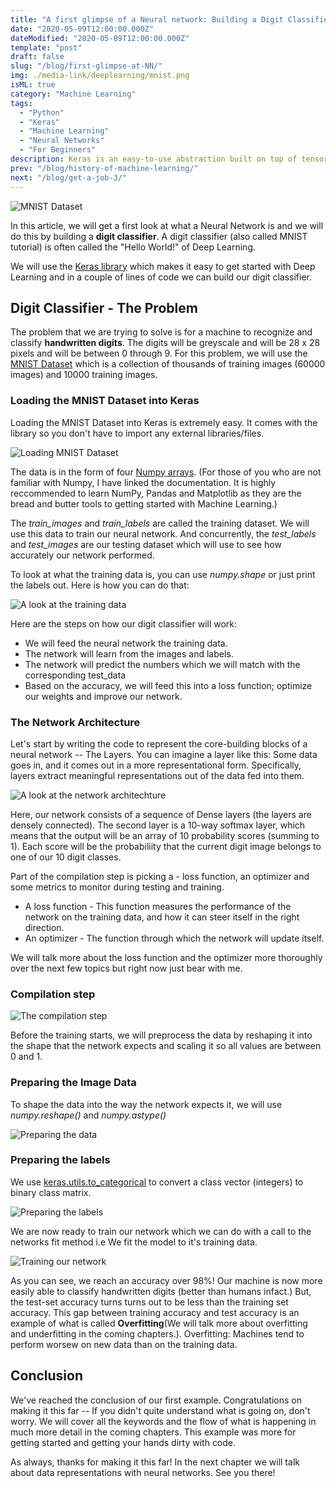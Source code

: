 ```yaml
---
title: "A first glimpse of a Neural network: Building a Digit Classifier"
date: "2020-05-09T12:00:00.000Z"
dateModified: "2020-05-09T12:00:00.000Z"
template: "post"
draft: false
slug: "/blog/first-glimpse-at-NN/"
img: ./media-link/deeplearning/mnist.png
isML: true
category: "Machine Learning"
tags:
  - "Python"
  - "Keras"
  - "Machine Learning"
  - "Neural Networks"
  - "For Beginners"
description: Keras is an easy-to-use abstraction built on top of tensorflow. Let's use Keras to build our first "hello world" of Machine Learning - The Digit Classifier
prev: "/blog/history-of-machine-learning/"
next: "/blog/get-a-job-3/"
---
```

![MNIST Dataset](./media-link/deeplearning/mnist.png)

In this article, we will get a first look at what a Neural Network is and we will do this by building a **digit classifier**. A digit classifier (also called MNIST tutorial) is often called the "Hello World!" of Deep Learning.

 We will use the [Keras library](https://www.keras.io) which makes it easy to get started with Deep Learning and in a couple of lines of code we can build our digit classifier.

## Digit Classifier - The Problem

The problem that we are trying to solve is for a machine to recognize and classify **handwritten digits**. The digits will be greyscale and will be 28 x 28 pixels and will be between 0 through 9. For this problem, we will use the [MNIST Dataset]() which is a collection of thousands of training images (60000 images) and 10000 training images.

### Loading the MNIST Dataset into Keras

Loading the MNIST Dataset into Keras is extremely easy. It comes with the library so you don't have to import any external libraries/files. 

![Loading MNIST Dataset](./media-link/deeplearning/code_snippet/snippet1.svg)

The data is in the form of four [Numpy arrays](https://numpy.org/). (For those of you who are not familiar with Numpy, I have linked the documentation. It is highly reccommended to learn NumPy, Pandas and Matplotlib as they are the bread and butter tools to getting started with Machine Learning.)


The *train_images* and *train_labels* are called the training dataset. We will use this data to train our neural network. And concurrently, the *test_labels* and *test_images* are our testing dataset which will use to see how accurately our network performed.

To look at what the training data is, you can use *numpy.shape* or just print the labels out. Here is how you can do that:

![A look at the training data](./media-link/deeplearning/code_snippet/snippet21.svg)

Here are the steps on how our digit classifier will work:

* We will feed the neural network the training data.
* The network will learn from the images and labels.
* The network will predict the numbers which we will match with the corresponding test_data
* Based on the accuracy, we will feed this into a loss function; optimize our weights and improve our network.

### The Network Architecture

Let's start by writing the code to represent the core-building blocks of a neural network -- The Layers. You can imagine a layer like this: Some data goes in, and it comes out in a more representational form. Specifically, layers extract meaningful representations out of the data fed into them.

![A look at the network architechture](./media-link/deeplearning/code_snippet/snippet3.svg)

Here, our network consists of a sequence of Dense layers (the layers are densely connected). The second layer is a 10-way softmax layer, which means that the output will be an array of 10 probability scores (summing to 1). Each score will be the probabiliity that the current digit image belongs to one of our 10 digit classes.

Part of the compilation step is picking a - loss function, an optimizer and some metrics to monitor during testing and training.

- A loss function - This function measures the performance of the network on the training data, and how it can steer itself in the right direction.
- An optimizer - The function through which the network will update itself.

We will talk more about the loss function and the optimizer more thoroughly over the next few topics but right now just bear with me.

### Compilation step

![The compilation step](./media-link/deeplearning/code_snippet/snippet4.svg)

Before the training starts, we will preprocess the data by reshaping it into the shape that the network expects and scaling it so all values are between 0 and 1.

### Preparing the Image Data

To shape the data into the way the network expects it, we will use *numpy.reshape()* and *numpy.astype()*

![Preparing the data](./media-link/deeplearning/code_snippet/snippet5.svg)

### Preparing the labels

We use [keras.utils.to_categorical](https://keras.io/api/utils/python_utils/#to_categorical-function) to convert a class vector (integers) to binary class matrix.

![Preparing the labels](./media-link/deeplearning/code_snippet/snippet6.svg)

We are now ready to train our network which we can do with a call to the networks fit method i.e We fit the model to it's training data.

![Training our network](./media-link/deeplearning/code_snippet/snippet7.svg)

As you can see, we reach an accuracy over 98%! Our machine is now more easily able to classify handwritten digits (better than humans infact.) But, the test-set accuracy turns turns out to be less than the training set accuracy. This gap between training accuracy and test accuracy is an example of what is called **Overfitting**(We will talk more about overfitting and underfitting in the coming chapters.). Overfitting: Machines tend to perform worsew on new data than on the training data.

## Conclusion

We've reached the conclusion of our first example. Congratulations on making it this far -- If you didn't quite understand what is going on, don't worry. We will cover all the keywords and the flow of what is happening in much more detail in the coming chapters. This example was more for getting started and getting your hands dirty with code.

As always, thanks for making it this far! In the next chapter we will talk about data representations with neural networks. See you there!







